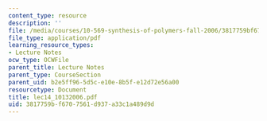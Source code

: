 ```yaml
---
content_type: resource
description: ''
file: /media/courses/10-569-synthesis-of-polymers-fall-2006/3817759bf6707561d937a33c1a489d9d_lec14_10132006.pdf
file_type: application/pdf
learning_resource_types:
- Lecture Notes
ocw_type: OCWFile
parent_title: Lecture Notes
parent_type: CourseSection
parent_uid: b2e5ff96-5d5c-e10e-8b5f-e12d72e56a00
resourcetype: Document
title: lec14_10132006.pdf
uid: 3817759b-f670-7561-d937-a33c1a489d9d
---
```


